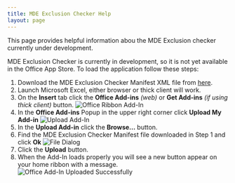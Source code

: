 ```yaml
---
title: MDE Exclusion Checker Help
layout: page
---
```


This page provides helpful information abou the MDE Exclusion checker currently under development.

MDE Exclusion Checker is currently in development, so it is not yet available in the Office App Store.  To load the application follow these steps:

1. Download the MDE Exclusion Checker Manifest XML file from [here](https://raw.githubusercontent.com/dmcwee/dmcwee.github.io/master/MDEExclusionChecker/manifest.xml).
1. Launch Microsoft Excel, either browser or thick client will work.
1. On the **Insert** tab click the **Office Add-ins** *(web)* or **Get Add-ins** *(if using thick client)* button.
![Office Ribbon Add-In]({{site.baseurl}}/assets/images/mdeexclusionchecker/office_ribbon.png)
1. In the **Office Add-ins** Popup in the upper right corner click **Upload My Add-in**
![Upload Add-In]({{site.baseurl}}/assets/images/mdeexclusionchecker/upload_addon.png)
1. In the **Upload Add-in** click the **Browse...** button.
1. Find the MDE Exclusion Checker Manifest file downloaded in Step 1 and click **Ok**
![File Dialog]({{site.baseurl}}/assets/images/mdeexclusionchecker/file_dialog.png)
1. Click the **Upload** button.
1. When the Add-In loads properly you will see a new button appear on your home ribbon with a message.
![Office Add-In Uploaded Successfully]({{site.baseurl}}/assets/images/mdeexclusionchecker/addin_loaded_success.png)